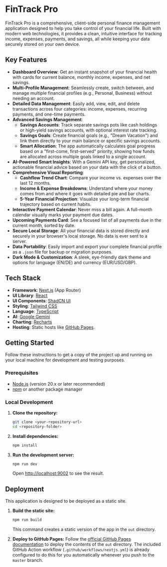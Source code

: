 
# FinTrack Pro

FinTrack Pro is a comprehensive, client-side personal finance management application designed to help you take control of your financial life. Built with modern web technologies, it provides a clean, intuitive interface for tracking income, expenses, payments, and savings, all while keeping your data securely stored on your own device.

## Key Features

- **Dashboard Overview**: Get an instant snapshot of your financial health with cards for current balance, monthly income, expenses, and net savings.
- **Multi-Profile Management**: Seamlessly create, switch between, and manage multiple financial profiles (e.g., Personal, Business) without needing an account.
- **Detailed Data Management**: Easily add, view, edit, and delete transactions across four categories: income, expenses, recurring payments, and one-time payments.
- **Advanced Savings Management**:
    - **Savings Accounts**: Track separate savings pots like cash holdings or high-yield savings accounts, with optional interest rate tracking.
    - **Savings Goals**: Create financial goals (e.g., "Dream Vacation") and link them directly to your main balance or specific savings accounts.
    - **Smart Allocation**: The app automatically calculates goal progress based on a "first-come, first-served" priority, showing how funds are allocated across multiple goals linked to a single account.
- **AI-Powered Smart Insights**: With a Gemini API key, get personalized, actionable financial advice based on your data with the click of a button.
- **Comprehensive Visual Reporting**:
    - **Cashflow Trend Chart**: Compare your income vs. expenses over the last 12 months.
    - **Income & Expense Breakdowns**: Understand where your money comes from and where it goes with detailed pie and bar charts.
    - **5-Year Financial Projection**: Visualize your long-term financial trajectory based on current habits.
- **Interactive Payment Calendar**: Never miss a bill again. A full-month calendar visually marks your payment due dates.
- **Upcoming Payments Card**: See a focused list of all payments due in the current month, sorted by date.
- **Secure Local Storage**: All your financial data is stored directly and securely in your browser's local storage. No data is ever sent to a server.
- **Data Portability**: Easily import and export your complete financial profile as a `.json` file for backup or migration purposes.
- **Dark Mode & Customization**: A sleek, eye-friendly dark theme and options for language (EN/DE) and currency (EUR/USD/GBP).

## Tech Stack

- **Framework**: [Next.js](https://nextjs.org/) (App Router)
- **UI Library**: [React](https://reactjs.org/)
- **UI Components**: [ShadCN UI](https://ui.shadcn.com/)
- **Styling**: [Tailwind CSS](https://tailwindcss.com/)
- **Language**: [TypeScript](https://www.typescriptlang.org/)
- **AI**: [Google Gemini](https://ai.google.dev/)
- **Charting**: [Recharts](https://recharts.org/)
- **Hosting**: Static hosts like [GitHub Pages](https://pages.github.com/).

## Getting Started

Follow these instructions to get a copy of the project up and running on your local machine for development and testing purposes.

### Prerequisites

- [Node.js](https://nodejs.org/) (version 20.x or later recommended)
- [npm](https://www.npmjs.com/) or another package manager

### Local Development

1.  **Clone the repository:**
    ```bash
    git clone <your-repository-url>
    cd <repository-folder>
    ```

2.  **Install dependencies:**
    ```bash
    npm install
    ```

3.  **Run the development server:**
    ```bash
    npm run dev
    ```
    Open [http://localhost:9002](http://localhost:9002) to see the result.

## Deployment

This application is designed to be deployed as a static site.

1.  **Build the static site:**
    ```bash
    npm run build
    ```
    This command creates a static version of the app in the `out` directory.

2.  **Deploy to GitHub Pages:**
    Follow the [official GitHub Pages documentation](https://pages.github.com/) to deploy the contents of the `out` directory. The included GitHub Action workflow (`.github/workflows/nextjs.yml`) is already configured to do this for you automatically whenever you push to the `master` branch.
